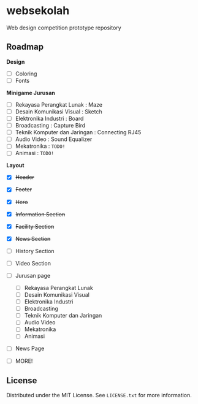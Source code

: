 # websekolah

Web design competition prototype repository

## Roadmap

**Design**
- [ ] Coloring
- [ ] Fonts

**Minigame Jurusan**
- [ ] Rekayasa Perangkat Lunak : Maze
- [ ] Desain Komunikasi Visual : Sketch
- [ ] Elektronika Industri : Board
- [ ] Broadcasting : Capture Bird
- [ ] Teknik Komputer dan Jaringan : Connecting RJ45
- [ ] Audio Video : Sound Equalizer
- [ ] Mekatronika : `TODO!`
- [ ] Animasi : `TODO!`

**Layout**
- [X] ~~Header~~
- [X] ~~Footer~~
- [X] ~~Hero~~
- [X] ~~Information Section~~
- [X] ~~Facility Section~~
- [X] ~~News Section~~
- [ ] History Section
- [ ] Video Section
- [ ] Jurusan page
  - [ ] Rekayasa Perangkat Lunak
  - [ ] Desain Komunikasi Visual
  - [ ] Elektronika Industri
  - [ ] Broadcasting
  - [ ] Teknik Komputer dan Jaringan
  - [ ] Audio Video
  - [ ] Mekatronika
  - [ ] Animasi
- [ ] News Page
- [ ] MORE!



## License

Distributed under the MIT License. See `LICENSE.txt` for more information.

